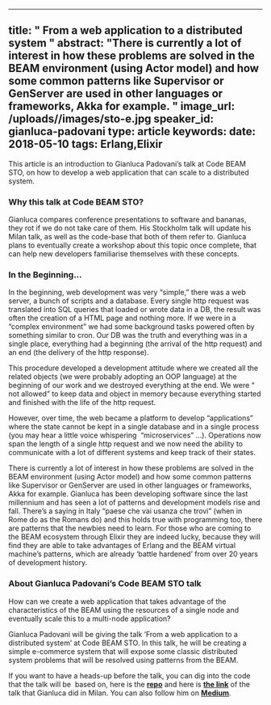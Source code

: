 
---
title: " From a web application to a distributed system
"
abstract: "There is currently a lot of interest in how these problems are solved in the BEAM environment (using Actor model) and how some common patterns like Supervisor or GenServer are used in other languages or frameworks, Akka for example.
"
image_url: /uploads//images/sto-e.jpg
speaker_id: gianluca-padovani
type: article
keywords: 
date: 2018-05-10
tags: Erlang,Elixir
---
This article is an introduction to Gianluca Padovani&rsquo;s talk at Code BEAM STO, on how to develop a web application that can scale to a distributed system.

### Why this talk at Code BEAM STO?

Gianluca compares conference presentations to software and bananas, they rot if we do not take care of them. His Stockholm talk will update his Milan talk, as well as the code-base that both of them refer to. Gianluca plans to eventually create a workshop about this topic once complete, that can help new developers familiarise themselves with these concepts.

### In the Beginning...

In the beginning, web development was very &ldquo;simple,&rdquo; there was a web server, a bunch of scripts and a database. Every single http request was translated into SQL queries that loaded or wrote data in a DB, the result was often the creation of a HTML page and nothing more. If we were in a &ldquo;complex environment&rdquo; we had some background tasks powered often by something similar to cron. Our DB was the truth and everything was in a single place, everything had a beginning (the arrival of the http request) and an end (the delivery of the http response).

This procedure developed a development attitude where we created all the related objects (we were probably adopting an OOP language) at the beginning of our work and we destroyed everything at the end. We were &ldquo; not allowed&rdquo; to keep data and object in memory because everything started and finished with the life of the http request.

However, over time, the web became a platform to develop &ldquo;applications&rdquo; where the state cannot be kept in a single database and in a single process (you may hear a little voice whispering&nbsp; &ldquo;microservices&rdquo; &hellip;). Operations now span the length of a single http request and we now need the ability to communicate with a lot of different systems and keep track of their states.

There is currently a lot of interest in how these problems are solved in the BEAM environment (using Actor model) and how some common patterns like Supervisor or GenServer are used in other languages or frameworks, Akka for example. Gianluca has been developing software since the last millennium and has seen a lot of patterns and development models rise and fall. There&rsquo;s a saying in Italy &ldquo;paese che vai usanza che trovi&rdquo; (when in Rome do as the Romans do) and this holds true with programming too, there are patterns that the newbies need to learn. For those who are coming to the BEAM ecosystem through Elixir they are indeed lucky, because they will find they are able to take advantages of Erlang and the BEAM virtual machine&rsquo;s patterns, which are already &lsquo;battle hardened&rsquo; from over 20 years of development history.

### About Gianluca Padovani&rsquo;s Code BEAM STO talk

How can we create a web application that takes advantage of the characteristics of the BEAM using the resources of a single node and eventually scale this to a multi-node application?

Gianluca Padovani will be giving the talk &lsquo;From a web application to a distributed system&rsquo; at Code BEAM STO. In this talk, he will be creating a simple e-commerce system that will expose some classic distributed system problems that will be resolved using patterns from the BEAM.

If you want to have a heads-up before the talk, you can dig into the code that the talk will be&nbsp; based on, here is the **<a href="https://github.com/gpad/les">repo</a>** and here is <a href="https://www.slideshare.net/gpadovani/from-a-web-application-to-a-distributed-system">**the link**</a> of the talk that Gianluca did in Milan. You can also follow him on **<a href="https://medium.com/@GPad?source=post_header_lockup">Medium</a>**.
